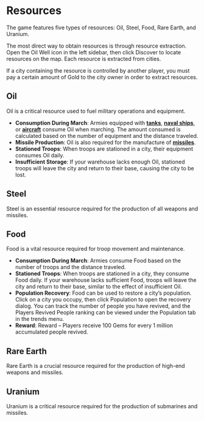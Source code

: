 # Resources

The game features five types of resources: Oil, Steel, Food, Rare Earth, and Uranium.

The most direct way to obtain resources is through resource extraction. Open the Oil Well icon in the left sidebar, then click Discover to locate resources on the map. Each resource is extracted from cities.

If a city containing the resource is controlled by another player, you must pay a certain amount of Gold to the city owner in order to extract resources.

## Oil
Oil is a critical resource used to fuel military operations and equipment.

- **Consumption During March**: Armies equipped with **[tanks](../weapons/tanks.md)**, **[naval ships](../weapons/ships.md)**, or **[aircraft](../weapons/aircraft.md)** consume Oil when marching. The amount consumed is calculated based on the number of equipment and the distance traveled.
- **Missile Production**: Oil is also required for the manufacture of **[missiles](../weapons/missiles.md)**.
- **Stationed Troops**: When troops are stationed in a city, their equipment consumes Oil daily.
- **Insufficient Storage**: If your warehouse lacks enough Oil, stationed troops will leave the city and return to their base, causing the city to be lost.

## Steel
Steel is an essential resource required for the production of all weapons and missiles.

## Food
Food is a vital resource required for troop movement and maintenance.

- **Consumption During March**: Armies consume Food based on the number of troops and the distance traveled.
- **Stationed Troops**: When troops are stationed in a city, they consume Food daily. If your warehouse lacks sufficient Food, troops will leave the city and return to their base, similar to the effect of insufficient Oil.
- **Population Recovery**: Food can be used to restore a city’s population. Click on a city you occupy, then click Population to open the recovery dialog. You can track the number of people you have revived, and the Players Revived People ranking can be viewed under the Population tab in the trends menu.
- **Reward**: Reward – Players receive 100 Gems for every 1 million accumulated people revived.

## Rare Earth
Rare Earth is a crucial resource required for the production of high-end weapons and missiles.

## Uranium
Uranium is a critical resource required for the production of submarines and missiles.

